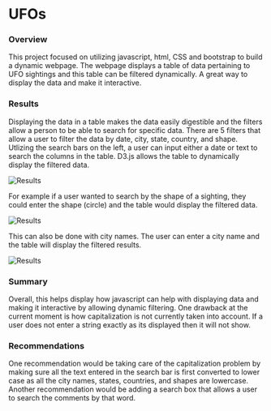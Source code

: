 # UFOs

### Overview

This project focused on utilizing javascript, html, CSS and bootstrap to build a dynamic webpage. The webpage displays a table of data pertaining to UFO sightings and this table can be filtered dynamically. A great way to display the data and make it interactive. 

### Results
Displaying the data in a table makes the data easily digestible and the filters allow a person to be able to search for specific data. There are 5 filters that allow a user to filter the data by date, city, state, country, and shape. Utlizing the search bars on the left, a user can input either a date or text to search the columns in the table. D3.js allows the table to dynamically display the filtered data. 

![Results](/images/1.PNG)

For example if a user wanted to search by the shape of a sighting, they could enter the shape (circle) and the table would display the filtered data. 

![Results](/images/2.PNG)

This can also be done with city names. The user can enter a city name and the table will display the filtered results. 


![Results](/images/3.PNG)


### Summary

Overall, this helps display how javascript can help with displaying data and making it interactive by allowing dynamic filtering. One drawback at the current moment is how capitalization is not currently taken into account. If a user does not enter a string exactly as its displayed then it will not show. 

### Recommendations
One recommendation would be taking care of the capitalization problem by making sure all the text entered in the search bar is first converted to lower case as all the city names, states, countries, and shapes are lowercase. Another recommendation would be adding a search box that allows a user to search the comments by that word. 
